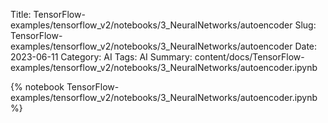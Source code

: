 Title: TensorFlow-examples/tensorflow_v2/notebooks/3_NeuralNetworks/autoencoder
Slug: TensorFlow-examples/tensorflow_v2/notebooks/3_NeuralNetworks/autoencoder
Date: 2023-06-11
Category: AI
Tags: AI
Summary: content/docs/TensorFlow-examples/tensorflow_v2/notebooks/3_NeuralNetworks/autoencoder.ipynb

{% notebook TensorFlow-examples/tensorflow_v2/notebooks/3_NeuralNetworks/autoencoder.ipynb %}